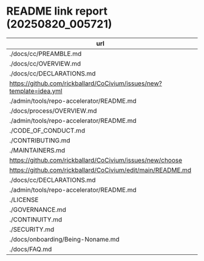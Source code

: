 # README link report (20250820_005721)

| url | kind | exists |
|---|---|---|
| ./docs/cc/PREAMBLE.md | local | True |
| ./docs/cc/OVERVIEW.md | local | True |
| ./docs/cc/DECLARATIONS.md | local | True |
| https://github.com/rickballard/CoCivium/issues/new?template=idea.yml | external | n/a |
| ./admin/tools/repo-accelerator/README.md | local | True |
| ./docs/process/OVERVIEW.md | local | True |
| ./admin/tools/repo-accelerator/README.md | local | True |
| ./CODE_OF_CONDUCT.md | local | True |
| ./CONTRIBUTING.md | local | True |
| ./MAINTAINERS.md | local | True |
| https://github.com/rickballard/CoCivium/issues/new/choose | external | n/a |
| https://github.com/rickballard/CoCivium/edit/main/README.md | external | n/a |
| ./docs/cc/DECLARATIONS.md | local | True |
| ./admin/tools/repo-accelerator/README.md | local | True |
| ./LICENSE | local | True |
| ./GOVERNANCE.md | local | True |
| ./CONTINUITY.md | local | True |
| ./SECURITY.md | local | True |
| ./docs/onboarding/Being-Noname.md | local | True |
| ./docs/FAQ.md | local | True |




